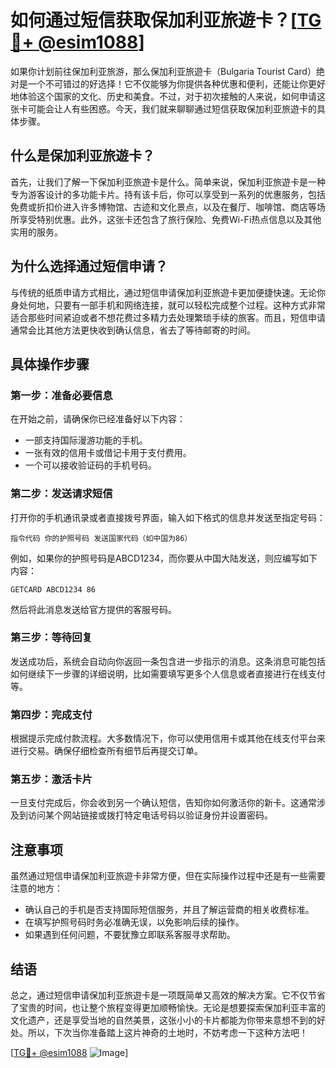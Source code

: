 # 如何通过短信获取保加利亚旅遊卡？[[TG💪+ @esim1088](https://t.me/s/esim1088)]

如果你计划前往保加利亚旅游，那么保加利亚旅遊卡（Bulgaria Tourist Card）绝对是一个不可错过的好选择！它不仅能够为你提供各种优惠和便利，还能让你更好地体验这个国家的文化、历史和美食。不过，对于初次接触的人来说，如何申请这张卡可能会让人有些困惑。今天，我们就来聊聊通过短信获取保加利亚旅遊卡的具体步骤。

## 什么是保加利亚旅遊卡？

首先，让我们了解一下保加利亚旅遊卡是什么。简单来说，保加利亚旅遊卡是一种专为游客设计的多功能卡片。持有该卡后，你可以享受到一系列的优惠服务，包括免费或折扣价进入许多博物馆、古迹和文化景点，以及在餐厅、咖啡馆、商店等场所享受特别优惠。此外，这张卡还包含了旅行保险、免费Wi-Fi热点信息以及其他实用的服务。

## 为什么选择通过短信申请？

与传统的纸质申请方式相比，通过短信申请保加利亚旅遊卡更加便捷快速。无论你身处何地，只要有一部手机和网络连接，就可以轻松完成整个过程。这种方式非常适合那些时间紧迫或者不想花费过多精力去处理繁琐手续的旅客。而且，短信申请通常会比其他方法更快收到确认信息，省去了等待邮寄的时间。

## 具体操作步骤

### 第一步：准备必要信息
在开始之前，请确保你已经准备好以下内容：
- 一部支持国际漫游功能的手机。
- 一张有效的信用卡或借记卡用于支付费用。
- 一个可以接收验证码的手机号码。

### 第二步：发送请求短信
打开你的手机通讯录或者直接拨号界面，输入如下格式的信息并发送至指定号码：

```
指令代码 你的护照号码 发送国家代码（如中国为86）
```

例如，如果你的护照号码是ABCD1234，而你要从中国大陆发送，则应编写如下内容：

```
GETCARD ABCD1234 86
```

然后将此消息发送给官方提供的客服号码。

### 第三步：等待回复
发送成功后，系统会自动向你返回一条包含进一步指示的消息。这条消息可能包括如何继续下一步骤的详细说明，比如需要填写更多个人信息或者直接进行在线支付等。

### 第四步：完成支付
根据提示完成付款流程。大多数情况下，你可以使用信用卡或其他在线支付平台来进行交易。确保仔细检查所有细节后再提交订单。

### 第五步：激活卡片
一旦支付完成后，你会收到另一个确认短信，告知你如何激活你的新卡。这通常涉及到访问某个网站链接或拨打特定电话号码以验证身份并设置密码。

## 注意事项

虽然通过短信申请保加利亚旅遊卡非常方便，但在实际操作过程中还是有一些需要注意的地方：

- 确认自己的手机是否支持国际短信服务，并且了解运营商的相关收费标准。
- 在填写护照号码时务必准确无误，以免影响后续的操作。
- 如果遇到任何问题，不要犹豫立即联系客服寻求帮助。

## 结语

总之，通过短信申请保加利亚旅遊卡是一项既简单又高效的解决方案。它不仅节省了宝贵的时间，也让整个旅程变得更加顺畅愉快。无论是想要探索保加利亚丰富的文化遗产，还是享受当地的自然美景，这张小小的卡片都能为你带来意想不到的好处。所以，下次当你准备踏上这片神奇的土地时，不妨考虑一下这种方法吧！

[[TG💪+ @esim1088](https://t.me/s/esim1088) ![Image](https://i.postimg.cc/4NQfJmqS/Snipaste-2025-05-13-00-14-12.png)]